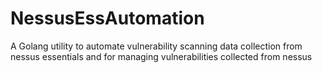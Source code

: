 # NessusEssAutomation
A Golang utility to automate vulnerability scanning data collection from nessus essentials and for managing vulnerabilities collected from nessus

